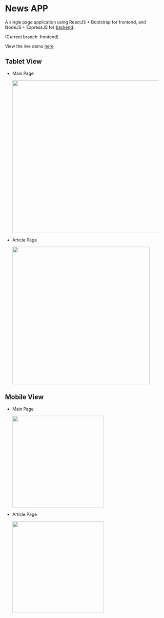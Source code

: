 # News APP

A single page application using ReactJS + Bootstrap for frontend, and NodeJS + ExpressJS for [backend](https://github.com/Microos/NewsApp/tree/backend).

(Current branch: frontend)

View the live demo [here](https://cs571hw8-dep2.appspot.com/)



## Tablet View

- Main Page

  <img src="https://i.ibb.co/qdpPGfq/Jietu20200508-150017.jpg" width="500px">

- Article Page

  <img src="https://i.ibb.co/Q88v5vh/screencapture-cs571hw8-dep2-appspot-article-2020-05-08-15-01-35.png" width="450px">

## Mobile View

- Main Page

  <img src="https://i.ibb.co/BqMmtM9/Jietu20200508-150655.jpg" width="300px">

- Article Page

  <img src="https://i.ibb.co/X8LYpph/screencapture-cs571hw8-dep2-appspot-article-2020-05-08-15-08-38.png" width="300px">